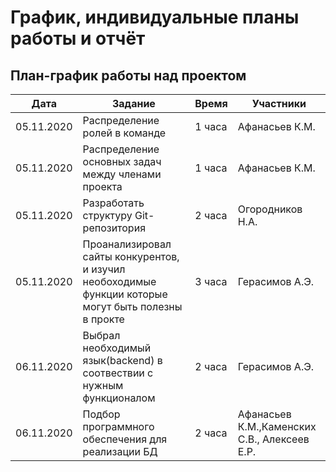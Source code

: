# График, индивидуальные планы работы и отчёт

## План-график работы над проектом

| Дата           | Задание                                              | Время     |  Участники       |  
|----------------|------------------------------------------------------|-----------|------------------|
| 05.11.2020     | Распределение ролей в команде                        | 1 часа    | Афанасьев К.М.   |
| 05.11.2020     | Распределение основных задач между членами проекта   | 1 часа    | Афанасьев К.М.   |
| 05.11.2020     | Разработать структуру Git-репозитория                | 2 часа    | Огородников Н.А. |
| 05.11.2020     | Проанализировал сайты конкурентов, и изучил необоходимые функции которые могут быть полезны в прокте| 3 часа | Герасимов А.Э. |
| 06.11.2020     | Выбрал необходимый язык(backend) в соотвествии с нужным функционалом| 2 часа | Герасимов А.Э. |
| 06.11.2020     | Подбор программного обеспечения для реализации БД    | 2 часа    | Афанасьев К.М.,Каменских С.В., Алексеев Е.Р. |
